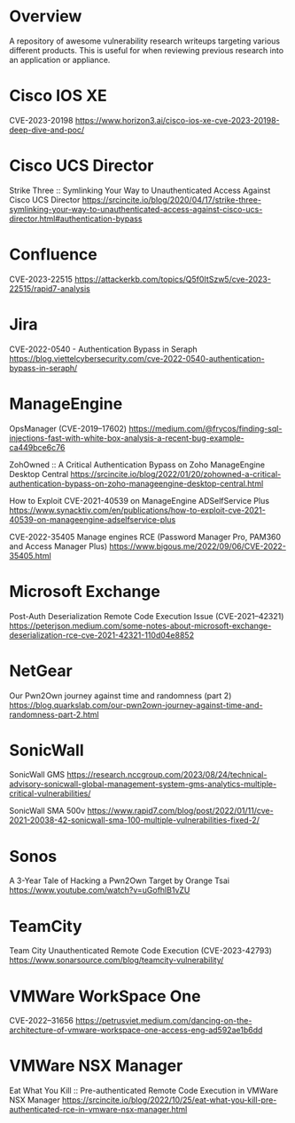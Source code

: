 # Overview

A repository of awesome vulnerability research writeups targeting various different products. This is useful for when reviewing previous research into an application or appliance.

# Cisco IOS XE

CVE-2023-20198
https://www.horizon3.ai/cisco-ios-xe-cve-2023-20198-deep-dive-and-poc/

# Cisco UCS Director

Strike Three :: Symlinking Your Way to Unauthenticated Access Against Cisco UCS Director
https://srcincite.io/blog/2020/04/17/strike-three-symlinking-your-way-to-unauthenticated-access-against-cisco-ucs-director.html#authentication-bypass

# Confluence

CVE-2023-22515
https://attackerkb.com/topics/Q5f0ItSzw5/cve-2023-22515/rapid7-analysis

# Jira

CVE-2022-0540 - Authentication Bypass in Seraph
https://blog.viettelcybersecurity.com/cve-2022-0540-authentication-bypass-in-seraph/

# ManageEngine

OpsManager (CVE-2019–17602)
https://medium.com/@frycos/finding-sql-injections-fast-with-white-box-analysis-a-recent-bug-example-ca449bce6c76

ZohOwned :: A Critical Authentication Bypass on Zoho ManageEngine Desktop Central
https://srcincite.io/blog/2022/01/20/zohowned-a-critical-authentication-bypass-on-zoho-manageengine-desktop-central.html

How to Exploit CVE-2021-40539 on ManageEngine ADSelfService Plus
https://www.synacktiv.com/en/publications/how-to-exploit-cve-2021-40539-on-manageengine-adselfservice-plus

CVE-2022-35405 Manage engines RCE (Password Manager Pro, PAM360 and Access Manager Plus) 
https://www.bigous.me/2022/09/06/CVE-2022-35405.html

# Microsoft Exchange

Post-Auth Deserialization Remote Code Execution Issue (CVE-2021–42321) https://peterjson.medium.com/some-notes-about-microsoft-exchange-deserialization-rce-cve-2021-42321-110d04e8852

# NetGear

Our Pwn2Own journey against time and randomness (part 2)
https://blog.quarkslab.com/our-pwn2own-journey-against-time-and-randomness-part-2.html

# SonicWall

SonicWall GMS
https://research.nccgroup.com/2023/08/24/technical-advisory-sonicwall-global-management-system-gms-analytics-multiple-critical-vulnerabilities/

SonicWall SMA 500v
https://www.rapid7.com/blog/post/2022/01/11/cve-2021-20038-42-sonicwall-sma-100-multiple-vulnerabilities-fixed-2/

# Sonos

A 3-Year Tale of Hacking a Pwn2Own Target by Orange Tsai
https://www.youtube.com/watch?v=uGofhlB1vZU

# TeamCity

Team City Unauthenticated Remote Code Execution (CVE-2023-42793)
https://www.sonarsource.com/blog/teamcity-vulnerability/

# VMWare WorkSpace One

CVE-2022–31656 https://petrusviet.medium.com/dancing-on-the-architecture-of-vmware-workspace-one-access-eng-ad592ae1b6dd

# VMWare NSX Manager

Eat What You Kill :: Pre-authenticated Remote Code Execution in VMWare NSX Manager
https://srcincite.io/blog/2022/10/25/eat-what-you-kill-pre-authenticated-rce-in-vmware-nsx-manager.html
